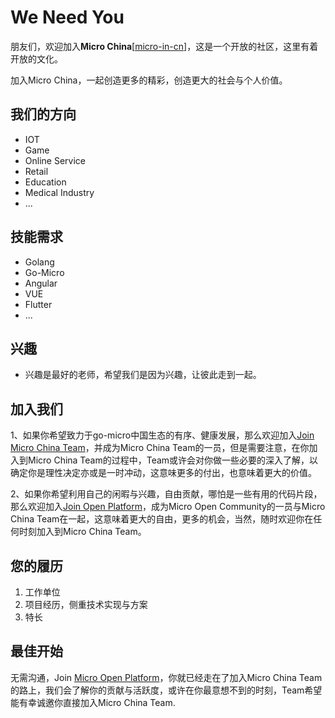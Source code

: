 # We Need You

朋友们，欢迎加入**Micro China**[[micro-in-cn](https://github.com/micro-in-cn)]，这是一个开放的社区，这里有着开放的文化。

加入Micro China，一起创造更多的精彩，创造更大的社会与个人价值。

## 我们的方向

+ IOT
+ Game
+ Online Service
+ Retail
+ Education
+ Medical Industry
+ ...

## 技能需求

+ Golang
+ Go-Micro
+ Angular
+ VUE
+ Flutter
+ ...

## 兴趣

+ 兴趣是最好的老师，希望我们是因为兴趣，让彼此走到一起。

## 加入我们

1、如果你希望致力于go-micro中国生态的有序、健康发展，那么欢迎加入[Join Micro China Team](https://github.com/micro-in-cn/Notice#%E5%8A%A0%E5%85%A5micro-china-team)，并成为Micro China Team的一员，但是需要注意，在你加入到Micro China Team的过程中，Team或许会对你做一些必要的深入了解，以确定你是理性决定亦或是一时冲动，这意味更多的付出，也意味着更大的价值。


2、如果你希望利用自己的闲暇与兴趣，自由贡献，哪怕是一些有用的代码片段，那么欢迎加入[Join Open Platform](https://github.com/micro-in-cn/Notice#%E5%8A%A0%E5%85%A5micro-open-community)，成为Micro Open Community的一员与Micro China Team在一起，这意味着更大的自由，更多的机会，当然，随时欢迎你在任何时刻加入到Micro China Team。

## 您的履历

1. 工作单位
2. 项目经历，侧重技术实现与方案
3. 特长

## 最佳开始

无需沟通，Join [Micro Open Platform](https://github.com/micro-community/how-to-join/blob/master/README.md)，你就已经走在了加入Micro China Team的路上，我们会了解你的贡献与活跃度，或许在你最意想不到的时刻，Team希望能有幸诚邀你直接加入Micro China Team.
